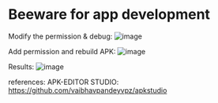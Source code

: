 # Beeware for app development

Modify the permission & debug:
![image](https://github.com/RBKni/Beeware-for-Python-s-App/assets/155646719/d75538f1-d0d9-46e0-8284-7d3fea2f3afa)






Add permission and rebuild APK:
![image](https://github.com/RBKni/Beeware-for-Python-s-App/assets/155646719/8c1dab8d-3d7e-4c33-9658-d16f08d3e6c9)






Results:
![image](https://github.com/RBKni/Beeware-for-Python-s-App/assets/155646719/56ea2d4b-7f07-41e1-a790-1c39a3efc49a)






references: 
APK-EDITOR STUDIO: https://github.com/vaibhavpandeyvpz/apkstudio




